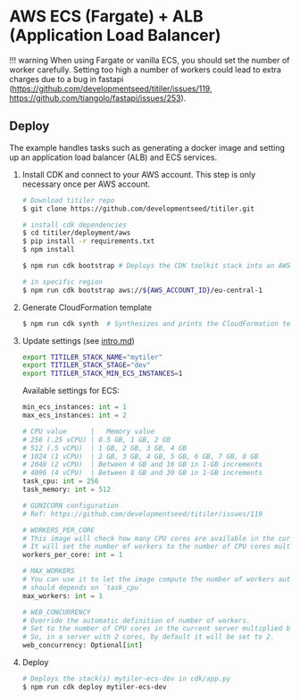 # AWS ECS (Fargate) + ALB (Application Load Balancer)

!!! warning
        When using Fargate or vanilla ECS, you should set the number of worker carefully. Setting too high a number of workers could lead to extra charges due to a bug in fastapi (https://github.com/developmentseed/titiler/issues/119, https://github.com/tiangolo/fastapi/issues/253).


## Deploy

The example handles tasks such as generating a docker image and setting up an application load balancer (ALB) and ECS services.


1. Install CDK and connect to your AWS account. This step is only necessary once per AWS account.

    ```bash
    # Download titiler repo
    $ git clone https://github.com/developmentseed/titiler.git

    # install cdk dependencies
    $ cd titiler/deployment/aws
    $ pip install -r requirements.txt
    $ npm install

    $ npm run cdk bootstrap # Deploys the CDK toolkit stack into an AWS environment

    # in specific region
    $ npm run cdk bootstrap aws://${AWS_ACCOUNT_ID}/eu-central-1
    ```

2. Generate CloudFormation template

    ```bash
    $ npm run cdk synth  # Synthesizes and prints the CloudFormation template for this stack
    ```

3. Update settings (see [intro.md](intro.md))

    ```bash
    export TITILER_STACK_NAME="mytiler"
    export TITILER_STACK_STAGE="dev"
    export TITILER_STACK_MIN_ECS_INSTANCES=1
    ```

    Available settings for ECS:

    ```python
    min_ecs_instances: int = 1
    max_ecs_instances: int = 2

    # CPU value      |   Memory value
    # 256 (.25 vCPU) | 0.5 GB, 1 GB, 2 GB
    # 512 (.5 vCPU)  | 1 GB, 2 GB, 3 GB, 4 GB
    # 1024 (1 vCPU)  | 2 GB, 3 GB, 4 GB, 5 GB, 6 GB, 7 GB, 8 GB
    # 2048 (2 vCPU)  | Between 4 GB and 16 GB in 1-GB increments
    # 4096 (4 vCPU)  | Between 8 GB and 30 GB in 1-GB increments
    task_cpu: int = 256
    task_memory: int = 512

    # GUNICORN configuration
    # Ref: https://github.com/developmentseed/titiler/issues/119

    # WORKERS_PER_CORE
    # This image will check how many CPU cores are available in the current server running your container.
    # It will set the number of workers to the number of CPU cores multiplied by this value.
    workers_per_core: int = 1

    # MAX_WORKERS
    # You can use it to let the image compute the number of workers automatically but making sure it's limited to a maximum.
    # should depends on `task_cpu`
    max_workers: int = 1

    # WEB_CONCURRENCY
    # Override the automatic definition of number of workers.
    # Set to the number of CPU cores in the current server multiplied by the environment variable WORKERS_PER_CORE.
    # So, in a server with 2 cores, by default it will be set to 2.
    web_concurrency: Optional[int]
    ```

4. Deploy

    ```bash
    # Deploys the stack(s) mytiler-ecs-dev in cdk/app.py
    $ npm run cdk deploy mytiler-ecs-dev
    ```

